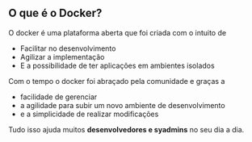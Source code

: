 ## O que é o Docker?
O docker é uma plataforma aberta que foi criada com o intuito de 
- Facilitar no desenvolvimento
- Agilizar a implementação 
- E a possibilidade de ter aplicações em ambientes isolados

Com o tempo o docker foi abraçado pela comunidade e graças a 
- facilidade de gerenciar
- a agilidade para subir um novo ambiente de desenvolvimento
- e a simplicidade de realizar modificações

Tudo isso ajuda muitos **desenvolvedores e syadmins** no seu dia a dia. 


